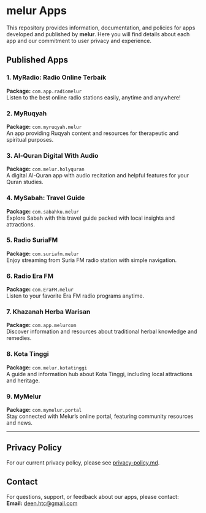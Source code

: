 # melur Apps

This repository provides information, documentation, and policies for apps developed and published by **melur**. Here you will find details about each app and our commitment to user privacy and experience.

## Published Apps

### 1. MyRadio: Radio Online Terbaik
**Package:** `com.app.radiomelur`  
Listen to the best online radio stations easily, anytime and anywhere!

### 2. MyRuqyah
**Package:** `com.myruqyah.melur`  
An app providing Ruqyah content and resources for therapeutic and spiritual purposes.

### 3. Al-Quran Digital With Audio
**Package:** `com.melur.holyquran`  
A digital Al-Quran app with audio recitation and helpful features for your Quran studies.

### 4. MySabah: Travel Guide
**Package:** `com.sabahku.melur`  
Explore Sabah with this travel guide packed with local insights and attractions.

### 5. Radio SuriaFM
**Package:** `com.suriafm.melur`  
Enjoy streaming from Suria FM radio station with simple navigation.

### 6. Radio Era FM
**Package:** `com.EraFM.melur`  
Listen to your favorite Era FM radio programs anytime.

### 7. Khazanah Herba Warisan
**Package:** `com.app.melurcom`  
Discover information and resources about traditional herbal knowledge and remedies.

### 8. Kota Tinggi
**Package:** `com.melur.kotatinggi`  
A guide and information hub about Kota Tinggi, including local attractions and heritage.

### 9. MyMelur
**Package:** `com.mymelur.portal`  
Stay connected with Melur’s online portal, featuring community resources and news.

---

## Privacy Policy

For our current privacy policy, please see [privacy-policy.md](privacy-policy.md).

## Contact

For questions, support, or feedback about our apps, please contact:  
**Email:** deen.htc@gmail.com
